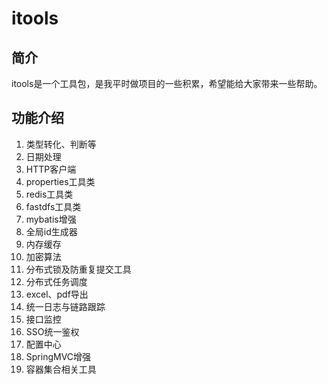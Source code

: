 # itools

## 简介

itools是一个工具包，是我平时做项目的一些积累，希望能给大家带来一些帮助。

## 功能介绍

1. 类型转化、判断等
2. 日期处理
3. HTTP客户端
4. properties工具类
5. redis工具类
6. fastdfs工具类
7. mybatis增强
8. 全局id生成器
9. 内存缓存
10. 加密算法
11. 分布式锁及防重复提交工具
12. 分布式任务调度
13. excel、pdf导出
14. 统一日志与链路跟踪
15. 接口监控
16. SSO统一鉴权
17. 配置中心
18. SpringMVC增强
19. 容器集合相关工具









